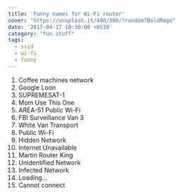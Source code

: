 ```yaml
---
title: 'Funny names for Wi-Fi router'
cover: "https://unsplash.it/400/300/?random?BoldMage"
date: '2017-04-17 10:30:00 +0530'
category: "fun stuff"
tags:
  - ssid
  - wi-fi
  - funny
---
```


1. Coffee machines network
2. Google Loon
3. SUPREMESAT-1
4. Mom Use This One
5. AREA-51 Public Wi-Fi
6. FBI Surveillance Van 3
7. White Van Transport
8. Public Wi-Fi
9. Hidden Network
10. Internet Unavailable
11. Martin Router King
12. Unidentified Network
13. Infected Network
14. Loading...
15. Cannot connect
